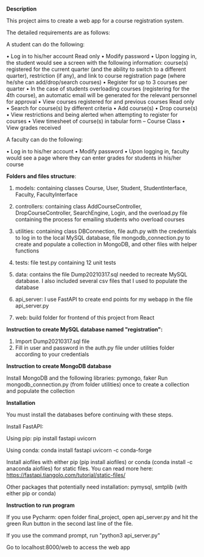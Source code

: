 **Description**

This project aims to create a web app for a course registration system.

The detailed requirements are as follows:

A student can do the following:

•	Log in to his/her account Read only
•	Modify password 
•	Upon logging in, the student would see a screen with the following information: course(s) registered for the current quarter (and the ability to switch to a different quarter), restriction (if any), and link to course registration page (where he/she can add/drop/search courses)
•	Register for up to 3 courses per quarter 
•	In the case of students overloading courses (registering for the 4th course), an automatic email will be generated for the relevant personnel for approval
•	View courses registered for and previous courses Read only 
•	Search for course(s) by different criteria
•	Add course(s)
•	Drop course(s)
•	View restrictions and being alerted when attempting to register for courses
•	View timesheet of course(s) in tabular form – Course Class
•	View grades received

A faculty can do the following:

•	Log in to his/her account
•	Modify password
•	Upon logging in, faculty would see a page where they can enter grades for students in his/her course

**Folders and files structure**:

1. models: containing classes Course, User, Student, StudentInterface, Faculty, FacultyInterface

2. controllers: containing class AddCourseController, DropCourseController,
SearchEngine, Login, and the overload.py file containing the process for emailing students who overload courses

3. utilities: containing class DBConnection, file auth.py with the credentials to log in to the local MySQL database, file mongodb_connection.py
to create and populate a collection in MongoDB, and other files with helper functions

4. tests: file test.py containing 12 unit tests

5. data: contains the file Dump20210317.sql needed to recreate MySQL database. I also included
several csv files that I used to populate the database 

6. api_server: I use FastAPI to create end points for my webapp in the file api_server.py

7. web: build folder for frontend of this project from React

**Instruction to create MySQL database named "registration":**

1. Import Dump20210317.sql file
2. Fill in user and password in the auth.py file under utilities folder according to your credentials

**Instruction to create MongoDB database**

Install MongoDB and the following libraries: pymongo, faker
Run mongodb_connection.py (from folder utilities) once to create a collection and populate the collection

**Installation**

You must install the databases before continuing with these steps.

Install FastAPI:

Using pip: pip install fastapi uvicorn

Using conda: conda install fastapi uvicorn -c conda-forge

Install aiofiles with either pip (pip install aiofiles) or conda (conda install -c anaconda aiofiles) for static files. You can read more here:
https://fastapi.tiangolo.com/tutorial/static-files/

Other packages that potentially need installation: pymysql, smtplib (with either pip or conda)

**Instruction to run program**

If you use Pycharm: open folder final_project, open api_server.py and hit the green Run button in the second last line of the file.

If you use the command prompt, run "python3 api_server.py"

Go to localhost:8000/web to access the web app